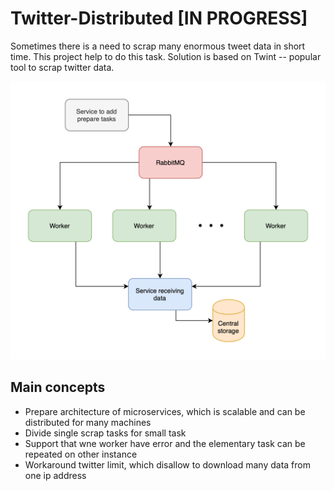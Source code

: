 # Twitter-Distributed [IN PROGRESS]
Sometimes there is a need to scrap many enormous tweet data in short time.
This project help to do this task. Solution is based on Twint -- popular tool
to scrap twitter data. 

![Image of architecture](assets/architecture.png)

## Main concepts
 - Prepare architecture of microservices, which is scalable and can be 
 distributed for many machines 
 - Divide single scrap tasks for small task
 - Support that wne worker have error and the elementary task can be repeated 
 on other instance
 - Workaround twitter limit, which disallow to download many data from one ip address
 